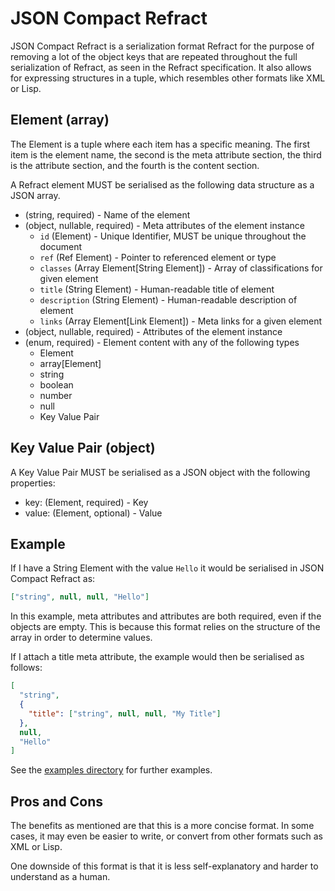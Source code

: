 # JSON Compact Refract

JSON Compact Refract is a serialization format Refract for the purpose of
removing a lot of the object keys that are repeated throughout the full
serialization of Refract, as seen in the Refract specification. It also allows
for expressing structures in a tuple, which resembles other formats like XML or
Lisp.

## Element (array)

The Element is a tuple where each item has a specific meaning. The
first item is the element name, the second is the meta attribute section, the
third is the attribute section, and the fourth is the content section.

A Refract element MUST be serialised as the following data structure as a JSON
array.

- (string, required) - Name of the element
- (object, nullable, required) - Meta attributes of the element instance
    - `id` (Element) - Unique Identifier, MUST be unique throughout the document
    - `ref` (Ref Element) - Pointer to referenced element or type
    - `classes` (Array Element[String Element]) - Array of classifications for given element
    - `title` (String Element) - Human-readable title of element
    - `description` (String Element) - Human-readable description of element
    - `links` (Array Element[Link Element]) - Meta links for a given element
- (object, nullable, required) - Attributes of the element instance
- (enum, required) - Element content with any of the following types
    - Element
    - array[Element]
    - string
    - boolean
    - number
    - null
    - Key Value Pair

## Key Value Pair (object)

A Key Value Pair MUST be serialised as a JSON object with the following properties:

- key: (Element, required) - Key
- value: (Element, optional) - Value

## Example

If I have a String Element with the value `Hello` it would be serialised in
JSON Compact Refract as:

```json
["string", null, null, "Hello"]
```

In this example, meta attributes and attributes are both required, even if the
objects are empty. This is because this format relies on the structure of the
array in order to determine values.

If I attach a title meta attribute, the example would then be serialised as
follows:

```json
[
  "string",
  {
    "title": ["string", null, null, "My Title"]
  },
  null,
  "Hello"
]
```

See the [examples directory](examples/) for further examples.

## Pros and Cons

The benefits as mentioned are that this is a more concise format. In some
cases, it may even be easier to write, or convert from other formats such as
XML or Lisp.

One downside of this format is that it is less self-explanatory and harder to
understand as a human.
